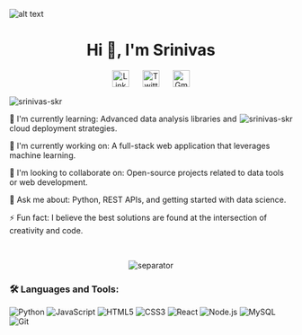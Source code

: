 ![alt text](https://iili.io/JU1Yhg4.gif)

<h1 align="center">Hi 👋, I'm Srinivas</h1>

<!-- Social Buttons - Using div with CSS to override GitHub's default link styling -->
<div align="center">
  <style>
    .social-links a {
      text-decoration: none !important;
      border: none !important;
      outline: none !important;
    }
    .social-links a:hover {
      text-decoration: none !important;
    }
  </style>
  <div class="social-links">
    <a href="https://www.linkedin.com/in/YOUR_PROFILE_ID_HERE">
      <img src="https://iili.io/FSvLudx.png" alt="LinkedIn" width="30" style="margin-right: 20px;"/>
    </a>
    <a href="https://twitter.com/YOUR_USERNAME_HERE">
      <img src="https://iili.io/FSkZQaf.png" alt="Twitter" width="30" style="margin-right: 20px;"/>
    </a>
    <a href="mailto:your-email@gmail.com">
      <img src="https://iili.io/FSvPiLg.png" alt="Gmail" width="30"/>
    </a>
  </div>
</div>

<!-- Alternative approach if the above doesn't work - Using table method -->
<!--
<div align="center">
<table>
<tr>
<td><a href="https://www.linkedin.com/in/YOUR_PROFILE_ID_HERE"><img src="https://iili.io/FSvLudx.png" alt="LinkedIn" width="30"/></a></td>
<td width="20"></td>
<td><a href="https://twitter.com/YOUR_USERNAME_HERE"><img src="https://iili.io/FSkZQaf.png" alt="Twitter" width="30"/></a></td>
<td width="20"></td>
<td><a href="mailto:your-email@gmail.com"><img src="https://iili.io/FSvPiLg.png" alt="Gmail" width="30"/></a></td>
</tr>
</table>
</div>
-->

<!-- Third approach - Pure Markdown with reference links -->
<!--
<p align="center">
<a href="https://www.linkedin.com/in/YOUR_PROFILE_ID_HERE"><img src="https://iili.io/FSvLudx.png" alt="LinkedIn" width="30"/></a>&nbsp;&nbsp;&nbsp;&nbsp;
<a href="https://twitter.com/YOUR_USERNAME_HERE"><img src="https://iili.io/FSkZQaf.png" alt="Twitter" width="30"/></a>&nbsp;&nbsp;&nbsp;&nbsp;
<a href="mailto:your-email@gmail.com"><img src="https://iili.io/FSvPiLg.png" alt="Gmail" width="30"/></a>
</p>
-->

<p align="left">
<img src="https://komarev.com/ghpvc/?username=srinivas-skr&label=Profile%20views&color=0e75b6&style=flat-square" alt="srinivas-skr"/>
</p>

<img align="right" src="https://github-readme-stats.vercel.app/api/top-langs?username=srinivas-skr&show_icons=true&locale=en&layout=compact&theme=vision-friendly-dark" alt="srinivas-skr"/>

🌱 I'm currently learning: Advanced data analysis libraries and cloud deployment strategies.

🔭 I'm currently working on: A full-stack web application that leverages machine learning.

🤝 I'm looking to collaborate on: Open-source projects related to data tools or web development.

💬 Ask me about: Python, REST APIs, and getting started with data science.

⚡ Fun fact: I believe the best solutions are found at the intersection of creativity and code.

<br clear="right"/>

<!-- Animated Separator Line -->
<p align="center">
<img src="https://user-images.githubusercontent.com/73097560/115834477-dbab4500-a447-11eb-908a-139a6edaec5c.gif" alt="separator"/>
</p>

<h3 align="left">🛠️ Languages and Tools:</h3>
<p align="left">
<img src="https://img.shields.io/badge/Python-3776AB?style=flat-square&logo=python&logoColor=white" alt="Python"/>
<img src="https://img.shields.io/badge/JavaScript-F7DF1E?style=flat-square&logo=javascript&logoColor=black" alt="JavaScript"/>
<img src="https://img.shields.io/badge/HTML5-E34F26?style=flat-square&logo=html5&logoColor=white" alt="HTML5"/>
<img src="https://img.shields.io/badge/CSS3-1572B6?style=flat-square&logo=css3&logoColor=white" alt="CSS3"/>
<img src="https://img.shields.io/badge/React-20232A?style=flat-square&logo=react&logoColor=61DAFB" alt="React"/>
<img src="https://img.shields.io/badge/Node.js-339933?style=flat-square&logo=nodedotjs&logoColor=white" alt="Node.js"/>
<img src="https://img.shields.io/badge/MySQL-4479A1?style=flat-square&logo=mysql&logoColor=white" alt="MySQL"/>
<img src="https://img.shields.io/badge/Git-F05032?style=flat-square&logo=git&logoColor=white" alt="Git"/>
</p>
